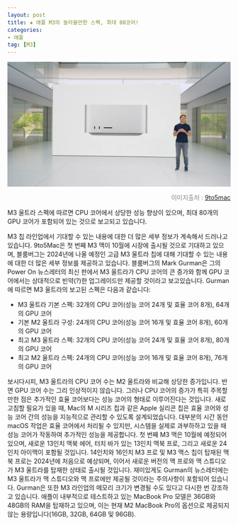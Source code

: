 ```yaml
---
layout: post  
title: ✚ 애플 M3의 놀라울만한 스펙, 최대 80코어!
categories:
- 애플
tag: [M3]
---
```


<div class="markdown-image">
<img src="/assets/article_images/2023-08-14-m3/1.jpg" alt="" align="middle"/><p style="text-align:right; color:#878787"> 이미지출처 : <a href="hhttps://9to5mac.com/2023/08/13/m3-ultra-specs-mac-studio-mac-pro/"> 9to5mac </a> </p> </div>

<p class="drop-korean">
M3 울트라 스펙에 따르면 CPU 코어에서 상당한 성능 향상이 있으며, 최대 80개의 GPU 코어가 포함되어 있는 것으로 보고되고 있습니다.
</p>

M3 칩 라인업에서 기대할 수 있는 내용에 대한 더 많은 세부 정보가 계속해서 드러나고 있습니다. 9to5Mac은 첫 번째 M3 맥이 10월에 시장에 출시될 것으로 기대하고 있으며, 블룸버그는 2024년에 나올 예정인 고급 M3 울트라 칩에 대해  기대할 수 있는 내용에 대한 더 많은 세부 정보를 제공하고 있습니다.
블룸버그의 Mark Gurman은 그의 Power On 뉴스레터의 최신 판에서 M3 울트라가 CPU 코어의 큰 증가와 함께 GPU 코어에서는 상대적으로 빈약(?)한 업그레이드만 제공할 것이라고 보고있습니다. Gurman에 따르면 M3 울트라의 보고된 스펙은 다음과 같습니다:
* M3 울트라 기본 스펙: 32개의 CPU 코어(성능 코어 24개 및 효율 코어 8개), 64개의 GPU 코어
* 기본 M2 울트라 구성: 24개의 CPU 코어(성능 코어 16개 및 효율 코어 8개), 60개의 GPU 코어
* 최고 M3 울트라 스펙: 32개의 CPU 코어(성능 코어 24개 및 효율 코어 8개), 80개의 GPU 코어
* 최고 M2 울트라 스펙: 24개의 CPU 코어(성능 코어 16개 및 효율 코어 8개), 76개의 GPU 코어

보시다시피, M3 울트라의 CPU 코어 수는 M2 울트라와 비교해 상당한 증가입니다. 반면 GPU 코어 수는 그리 인상적이지 않습니다. 그러나 CPU 코어의 증가가 특히 주목할 만한 점은 추가적인 효율 코어보다는 성능 코어의 형태로 이루어진다는 것입니다.
새로고침할 필요가 있을 때, Mac의 M 시리즈 칩과 같은 Apple 실리콘 칩은 효율 코어와 성능 코어 간의 성능을 지능적으로 관리할 수 있도록 설계되었습니다. 대부분의 시간 동안 macOS 작업은 효율 코어에서 처리될 수 있지만, 시스템을 실제로 과부하하고 있을 때 성능 코어가 작동하여 추가적인 성능을 제공합니다.
첫 번째 M3 맥은 10월에 예정되어 있으며, 새로운 13인치 맥북 에어, 터치 바가 있는 13인치 맥북 프로, 그리고 새로운 24인치 아이맥이 포함될 것입니다. 14인치와 16인치 M3 프로 및 M3 맥스 칩이 탑재된 맥북 프로는 2024년에 처음으로 예상되며, 이어서 새로운 버전의 맥 프로와 맥 스튜디오가 M3 울트라를 탑재한 상태로 출시될 것입니다.
재미있게도 Gurman의 뉴스레터에는 M3 울트라가 맥 스튜디오와 맥 프로에만 제공될 것이라는 주의사항이 포함되어 있습니다. Gurman은 또한 M3 라인업의 메모리 크기가 변경될 수도 있다고 다시한 번 강조하고 있습니다. 애플이 내부적으로 테스트하고 있는 MacBook Pro 모델은 36GB와 48GB의 RAM을 탑재하고 있으며, 이는 현재 M2 MacBook Pro의 옵션으로 제공되지 않는 용량입니다(16GB, 32GB, 64GB 및 96GB).